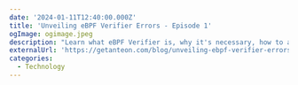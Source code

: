 ```yaml
---
date: '2024-01-11T12:40:00.000Z'
title: 'Unveiling eBPF Verifier Errors - Episode 1'
ogImage: ogimage.jpeg
description: "Learn what eBPF Verifier is, why it's necessary, how to address limitations imposed by the verifier"
externalUrl: 'https://getanteon.com/blog/unveiling-ebpf-verifier-errors/'
categories:
  - Technology
---
```

